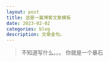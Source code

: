 ```yaml
---
layout: post
title: 这是一篇博客文章模板
date: 2023-02-02
categories: blog
description: 文章金句。
---
```


> 不知道写什么。。。
你就是一个暴石












